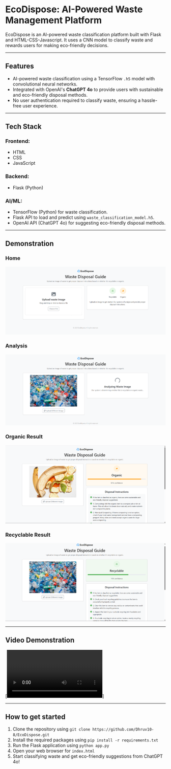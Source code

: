 # EcoDispose: AI-Powered Waste Management Platform

EcoDispose is an AI-powered waste classification platform built with Flask and HTML-CSS-Javascript. It uses a CNN model to classify waste and rewards users for making eco-friendly decisions.

---

## Features
- AI-powered waste classification using a TensorFlow `.h5` model with convolutional neural networks.
- Integrated with OpenAI's **ChatGPT 4o** to provide users with sustainable and eco-friendly disposal methods.
- No user authentication required to classify waste, ensuring a hassle-free user experience.

---

## Tech Stack
### Frontend:
- HTML
- CSS
- JavaScript

### Backend:
- Flask (Python)

### AI/ML:
- TensorFlow (Python) for waste classification.
- Flask API to load and predict using `waste_classification_model.h5`.
- OpenAI API (ChatGPT 4o) for suggesting eco-friendly disposal methods.

---

## Demonstration

### Home
![Home](images/home.png)

### Analysis
![Analysis](images/analysis.png)

### Organic Result
![Organic](images/organic.png)

### Recyclable Result
![Recyclable](images/recyclable.png)

---
## Video Demonstration
[![EcoDispose Demo](videos/video.mp4)]

---
## How to get started
1. Clone the repository using `git clone https://github.com/Dhruv10-8/EcoDispose.git`
2. Install the required packages using `pip install -r requirements.txt`
3. Run the Flask application using `python app.py`
4. Open your web browser for `index.html`
5. Start classifying waste and get eco-friendly suggestions from ChatGPT 4o!
